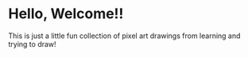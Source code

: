 # Hello, Welcome!!

This is just a little fun collection of pixel art drawings from learning and trying to draw!
